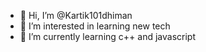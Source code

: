 - 👋 Hi, I’m @Kartik101dhiman
- 👀 I’m interested in learning new tech
- 🌱 I’m currently learning c++ and javascript
